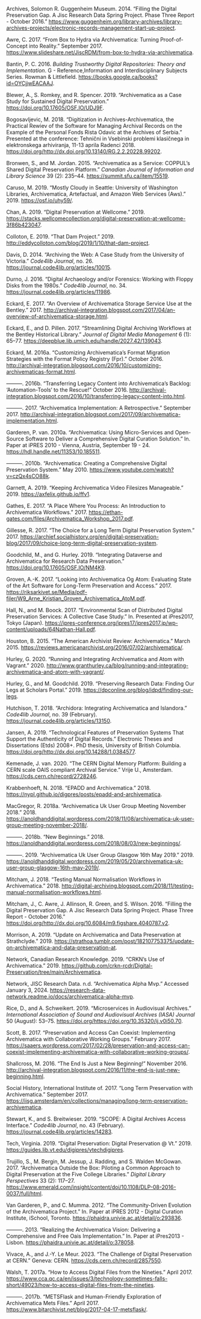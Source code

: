 Archives, Solomon R. Guggenheim Museum. 2014. “Filling the Digital
Preservation Gap. A Jisc Research Data Spring Project. Phase Three
Report - October 2016.”
<https://www.guggenheim.org/library-archives/library-archives-projects/electronic-records-management-start-up-project>.

Awre, C. 2017. “From Box to Hydra via Archivematica: Turning
Proof-of-Concept into Reality.” September 2017.
<https://www.slideshare.net/JiscRDM/from-box-to-hydra-via-archivematica>.

Bantin, P. C. 2016. *Building Trustworthy Digital Repositories: Theory
and Implementation*. G - Reference,Information and Interdisciplinary
Subjects Series. Rowman & Littlefield.
<https://books.google.ca/books?id=OYCjjwEACAAJ>.

Blewer, A., S. Romkey, and R. Spencer. 2019. “Archivematica as a Case
Study for Sustained Digital Preservation.”
<https://doi.org/10.17605/OSF.IO/UDJ9F>.

Bogosavljevic, M. 2018. “Digitization in Archives-Archivematica, the
Practical Rewiev of the Software for Managing Archival Records on the
Example of the Personal Fonds Rista Odavic at the Archives of Serbia.”
Presented at the conference: Tehnični in Vsebinski problemi klasičnega
in elektronskega arhiviranja, 11-13 aprila Radenci 2018.
<https://doi.org/http://dx.doi.org/10.13140/RG.2.2.20228.99202>.

Bronwen, S., and M. Jordan. 2015. “Archivematica as a Service: COPPUL’s
Shared Digital Preservation Platform.” *Canadian Journal of Information
and Library Science* 39 (2): 235–44. <https://summit.sfu.ca/item/15519>.

Caruso, M. 2019. “Mostly Cloudy in Seattle: University of Washington
Libraries, Archivematica, Artefactual, and Amazon Web Services (Aws).”
2019. <https://osf.io/uhy59/>.

Chan, A. 2019. “Digital Preservation at Wellcome.” 2019.
<https://stacks.wellcomecollection.org/digital-preservation-at-wellcome-3f86b423047>.

Colloton, E. 2019. “That Dam Project.” 2019.
<http://eddycolloton.com/blog/2019/1/10/that-dam-project>.

Davis, D. 2014. “Archiving the Web: A Case Study from the University of
Victoria.” *Code4lib Journal*, no. 26.
<https://journal.code4lib.org/articles/10015>.

Durno, J. 2016. “Digital Archaeology and/or Forensics: Working with
Floppy Disks from the 1980s.” *Code4lib Journal*, no. 34.
<https://journal.code4lib.org/articles/11986>.

Eckard, E. 2017. “An Overview of Archivematica Storage Service Use at
the Bentley.” 2017.
<http://archival-integration.blogspot.com/2017/04/an-overview-of-archivematica-storage.html>.

Eckard, E., and D. Pillen. 2017. “Streamlining Digital Archiving
Workflows at the Bentley Historical Library.” *Journal of Digital Media
Management* 6 (1): 65–77.
<https://deepblue.lib.umich.edu/handle/2027.42/139043>.

Eckard, M. 2016a. “Customizing Archivematica’s Format Migration
Strategies with the Format Policy Registry (Fpr).” October 2016.
<http://archival-integration.blogspot.com/2016/10/customizing-archivematicas-format.html>.

———. 2016b. “Transferring Legacy Content into Archivematica’s Backlog:
‘Automation-Tools‘ to the Rescue!” October 2016.
<http://archival-integration.blogspot.com/2016/10/transferring-legacy-content-into.html>.

———. 2017. “Archivematica Implementation: A Retrospective.” September
2017.
<http://archival-integration.blogspot.com/2017/09/archivematica-implementation.html>.

Garderen, P. van. 2010a. “Archivematica: Using Micro-Services and
Open-Source Software to Deliver a Comprehensive Digital Curation
Solution.” In. Paper at iPRES 2010 - Vienna, Austria, September 19 - 24.
<https://hdl.handle.net/11353/10.185511>.

———. 2010b. “Archivematica: Creating a Comprehensive Digital
Preservation System.” May 2010.
<https://www.youtube.com/watch?v=czQx4sCO88k>.

Garnett, A. 2019. “Keeping Archivematica Video Filesizes Manageable.”
2019. <https://axfelix.github.io/ffv1>.

Gathes, E. 2017. “A Place Where You Process: An Introduction to
Archivematica Workflows.” 2017.
<https://ethan-gates.com/files/Archivematica_Workshop_2017.pdf>.

Gillesse, R. 2017. “The Choice for a Long Term Digital Preservation
System.” 2017.
<https://archief.socialhistory.org/en/digital-preservation-blog/2017/09/choice-long-term-digital-preservation-system>.

Goodchild, M., and G. Hurley. 2019. “Integrating Dataverse and
Archivematica for Research Data Preservation.”
<https://doi.org/10.17605/OSF.IO/NM4K9>.

Groven, A.-K. 2017. “Looking into Archivematica Og Atom: Evaluating
State of the Art Software for Long-Term Preservation and Access.” 2017.
<https://riksarkivet.se/Media/pdf-filer/W9_Arne_Kristian_Groven_Archivematica_AtoM.pdf>.

Hall, N., and M. Boock. 2017. “Environmental Scan of Distributed Digital
Preservation Services: A Collective Case Study.” In. Presented at
iPres2017, Tokyo (Japan).
<https://ipres-conference.org/ipres17/ipres2017.jp/wp-content/uploads/64Nathan-Hall.pdf>.

Houston, B. 2015. “The American Archivist Review: Archivematica.” March
2015. <https://reviews.americanarchivist.org/2016/07/02/archivematica/>.

Hurley, G. 2020. “Running and Integrating Archivematica and Atom with
Vagrant.” 2020.
<http://www.granthurley.ca/blog/running-and-integrating-archivematica-and-atom-with-vagrant/>.

Hurley, G., and M. Goodchild. 2019. “Preserving Research Data: Finding
Our Legs at Scholars Portal.” 2019.
<https://dpconline.org/blog/idpd/finding-our-legs>.

Hutchison, T. 2018. “Archidora: Integrating Archivematica and
Islandora.” *Code4lib Journal*, no. 39 (February).
<https://journal.code4lib.org/articles/13150>.

Jansen, A. 2019. “Technological Features of Preservation Systems That
Support the Authenticity of Digital Records.” Electronic Theses and
Dissertations (Etds) 2008+. PhD thesis, University of British Columbia.
<https://doi.org/http://dx.doi.org/10.14288/1.0384577>.

Kemenade, J. van. 2020. “The CERN Digital Memory Platform: Building a
CERN scale OAIS compliant Archival Service.” Vrije U., Amsterdam.
<https://cds.cern.ch/record/2728246>.

Krabbenhoeft, N. 2018. “EPADD and Archivematica.” 2018.
<https://nypl.github.io/digpres/posts/epadd-and-archivematica>.

MacGregor, R. 2018a. “Archivematica Uk User Group Meeting November
2018.” 2018.
<https://anoldhanddigital.wordpress.com/2018/11/08/archivematica-uk-user-group-meeting-november-2018/>.

———. 2018b. “New Beginnings.” 2018.
<https://anoldhanddigital.wordpress.com/2018/08/03/new-beginnings/>.

———. 2019. “Archivematica Uk User Group Glasgow 16th May 2019.” 2019.
<https://anoldhanddigital.wordpress.com/2019/05/20/archivematica-uk-user-group-glasgow-16th-may-2019/>.

Mitcham, J. 2018. “Testing Manual Normalisation Workflows in
Archivematica.” 2018.
<http://digital-archiving.blogspot.com/2018/11/testing-manual-normalisation-workflows.html>.

Mitcham, J., C. Awre, J. Allinson, R. Green, and S. Wilson. 2016.
“Filling the Digital Preservation Gap. A Jisc Research Data Spring
Project. Phase Three Report - October 2016.”
<https://doi.org/http://dx.doi.org/10.6084/m9.figshare.4040787.v2>.

Morrison, A. 2019. “Update on Archivematica and Data Preservation at
Strathclyde.” 2019.
<https://strathoa.tumblr.com/post/182107753375/update-on-archivematica-and-data-preservation-at>.

Network, Canadian Research Knowledge. 2019. “CRKN’s Use of
Archivematica.” 2019.
<https://github.com/crkn-rcdr/Digital-Preservation/tree/main/Archivematica>.

Network, JISC Research Data. n.d. “Archivematica Alpha Mvp.” Accessed
January 3, 2024.
<https://research-data-network.readme.io/docs/archivematica-alpha-mvp>.

Rice, D., and A. Schweikert. 2019. “Microservices in Audiovisual
Archives.” *International Association of Sound and Audiovisual Archives
(IASA) Journal* 50 (August): 53–75.
<https://doi.org/https://doi.org/10.35320/ij.v0i50.70>.

Scott, B. 2017. “Preservation and Access Can Coexist: Implementing
Archivematica with Collaborative Working Groups.” February 2017.
<https://saaers.wordpress.com/2017/02/28/preservation-and-access-can-coexist-implementing-archivematica-with-collaborative-working-groups/>.

Shallcross, M. 2016. “The End Is Just a New Beginning!” November 2016.
<http://archival-integration.blogspot.com/2016/11/the-end-is-just-new-beginning.html>.

Social History, International Institute of. 2017. “Long Term
Preservation with Archivematica.” September 2017.
<https://iisg.amsterdam/en/collections/managing/long-term-preservation-archivematica>.

Stewart, K., and S. Breitwieser. 2019. “SCOPE: A Digital Archives Access
Interface.” *Code4lib Journal*, no. 43 (February).
<https://journal.code4lib.org/articles/14283>.

Tech, Virginia. 2019. “Digital Preservation: Digital Preservation @ Vt.”
2019. <https://guides.lib.vt.edu/digipres/vtechdigipres>.

Trujillo, S., M. Bergin, M. Jessup, J. Radding, and S. Walden McGowan.
2017. “Archivematica Outside the Box: Piloting a Common Approach to
Digital Preservation at the Five College Libraries.” *Digital Library
Perspectives* 33 (2): 117–27.
<https://www.emerald.com/insight/content/doi/10.1108/DLP-08-2016-0037/full/html>.

Van Garderen, P., and C. Mumma. 2012. “The Community­-Driven Evolution
of the Archivematica Project.” In. Paper at iPRES 2012 - Digital
Curation Institute, iSchool, Toronto.
<https://phaidra.univie.ac.at/detail/o:293836>.

———. 2013. “Realizing the Archivematica Vision: Delivering a
Comprehensive and Free Oais Implementation.” In. Paper at iPres2013 -
Lisbon. <https://phaidra.univie.ac.at/detail/o:378058>.

Vivace, A., and J.-Y. Le Meur. 2023. “The Challenge of Digital
Preservation at CERN.” Geneva: CERN.
<https://cds.cern.ch/record/2857550>.

Walsh, T. 2017a. “How to Access Digital Files from the Nineties.” April
2017.
<https://www.cca.qc.ca/en/issues/3/technology-sometimes-falls-short/49023/how-to-access-digital-files-from-the-nineties>.

———. 2017b. “METSFlask and Human-Friendly Exploration of Archivematica
Mets Files.” April 2017.
<https://www.bitarchivist.net/blog/2017-04-17-metsflask/>.
